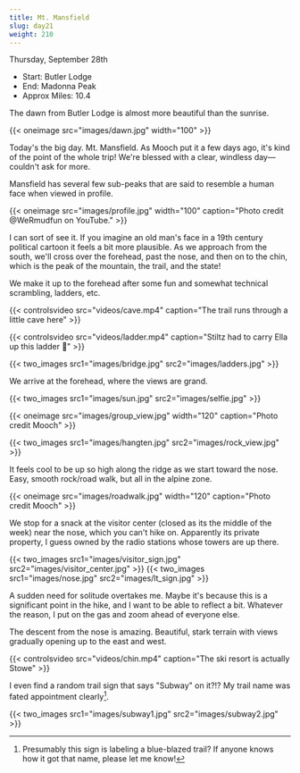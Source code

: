 ```yaml
---
title: Mt. Mansfield
slug: day21
weight: 210
---
```


Thursday, September 28th

- Start: Butler Lodge
- End: Madonna Peak
- Approx Miles: 10.4

The dawn from Butler Lodge is almost more beautiful than the sunrise.

{{< oneimage src="images/dawn.jpg" width="100" >}}

Today's the big day. Mt. Mansfield. As Mooch put it a few days ago, it's kind of the point of the whole trip! We're blessed with a clear, windless day—couldn't ask for more.

Mansfield has several few sub-peaks that are said to resemble a human face when viewed in profile.

{{< oneimage src="images/profile.jpg" width="100" caption="Photo credit @WeRmudfun on YouTube." >}}

I can sort of see it. If you imagine an old man's face in a 19th century political cartoon it feels a bit more plausible. As we approach from the south, we'll cross over the forehead, past the nose, and then on to the chin, which is the peak of the mountain, the trail, and the state!

We make it up to the forehead after some fun and somewhat technical scrambling, ladders, etc.

{{< controlsvideo src="videos/cave.mp4" caption="The trail runs through a little cave here" >}}

{{< controlsvideo src="videos/ladder.mp4" caption="Stiltz had to carry Ella up this ladder 💪" >}}

{{< two_images src1="images/bridge.jpg" src2="images/ladders.jpg" >}}

We arrive at the forehead, where the views are grand.

{{< two_images src1="images/sun.jpg" src2="images/selfie.jpg" >}}

{{< oneimage src="images/group_view.jpg" width="120" caption="Photo credit Mooch" >}}

{{< two_images src1="images/hangten.jpg" src2="images/rock_view.jpg" >}}

It feels cool to be up so high along the ridge as we start toward the nose. Easy, smooth rock/road walk, but all in the alpine zone.

{{< oneimage src="images/roadwalk.jpg" width="120" caption="Photo credit Mooch" >}}

We stop for a snack at the visitor center (closed as its the middle of the week) near the nose, which you can't hike on. Apparently its private property, I guess owned by the radio stations whose towers are up there.

{{< two_images src1="images/visitor_sign.jpg" src2="images/visitor_center.jpg" >}}
{{< two_images src1="images/nose.jpg" src2="images/lt_sign.jpg" >}}

A sudden need for solitude overtakes me. Maybe it's because this is a significant point in the hike, and I want to be able to reflect a bit. Whatever the reason, I put on the gas and zoom ahead of everyone else.

The descent from the nose is amazing. Beautiful, stark terrain with views gradually opening up to the east and west.

{{< controlsvideo src="videos/chin.mp4" caption="The ski resort is actually Stowe" >}}

I even find a random trail sign that says "Subway" on it?!? My trail name was fated appointment clearly[^1].

{{< two_images src1="images/subway1.jpg" src2="images/subway2.jpg" >}}

[^1]: Presumably this sign is labeling a blue-blazed trail? If anyone knows how it got that name, please let me know!

